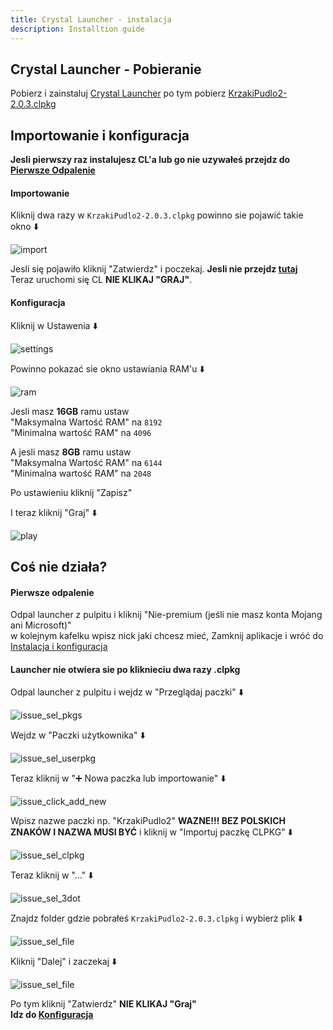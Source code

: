 ```yaml
---
title: Crystal Launcher - instalacja
description: Installtion guide
---
```


## Crystal Launcher - Pobieranie
Pobierz i zainstaluj [Crystal Launcher](https://crystal-launcher.pl/releases/redirector.php?fid=1) po tym pobierz [KrzakiPudlo2-2.0.3.clpkg](https://frog02-20559.wykr.es/KrzakiPudlo2-2.0.3.clpkg)

## Importowanie i konfiguracja
**Jesli pierwszy raz instalujesz CL'a lub go nie uzywałeś przejdz do [Pierwsze Odpalenie](#pierwsze-odpalenie)**

#### Importowanie

Kliknij dwa razy w `KrzakiPudlo2-2.0.3.clpkg` powinno sie pojawić takie okno ⬇️

![import](/krzakipudlo2webpage/src/assets/kp2wp-screen/cl/import.png)

Jesli się pojawiło kliknij "Zatwierdz" i poczekaj. **Jesli nie przejdz [tutaj](#launcher-nie-otwiera-sie-po-kliknieciu-dwa-razy-clpkg)** <br>
Teraz uruchomi się CL **NIE KLIKAJ "GRAJ"**. <br>

#### Konfiguracja
Kliknij w Ustawenia ⬇️

![settings](/src/assets/kp2wp-screen/cl/settings.png)

Powinno pokazać sie okno ustawiania RAM'u ⬇️

![ram](/src/assets/kp2wp-screen/cl/ram.png)

Jesli masz **16GB** ramu ustaw <br>
"Maksymalna Wartość RAM" na `8192` <br>
"Minimalna wartość RAM" na `4096`

A jesli masz **8GB** ramu ustaw <br>
"Maksymalna Wartość RAM" na `6144` <br>
"Minimalna wartość RAM" na `2048`

Po ustawieniu kliknij "Zapisz" <br>

I teraz kliknij "Graj" ⬇️

![play](/src/assets/kp2wp-screen/cl/play.png)


## Coś nie działa?
#### Pierwsze odpalenie
Odpal launcher z pulpitu i kliknij "Nie-premium (jeśli nie masz konta Mojang ani Microsoft)" <br>
w kolejnym kafelku wpisz nick jaki chcesz mieć, Zamknij aplikacje i wróć do [Instalacja i konfiguracja](#importowanie-i-konfiguracja)
#### Launcher nie otwiera sie po kliknieciu dwa razy .clpkg
Odpal launcher z pulpitu i wejdz w "Przeglądaj paczki" ⬇️

![issue_sel_pkgs](/src/assets/kp2wp-screen/cl/issue_sel_packages.png)

Wejdz w "Paczki użytkownika" ⬇️

![issue_sel_userpkg](/src/assets/kp2wp-screen/cl/issue_sel_userpkgs.png)

Teraz kliknij w "➕ Nowa paczka lub importowanie" ⬇️

![issue_click_add_new](/src/assets/kp2wp-screen/cl/issue_click_add_new.png)

Wpisz nazwe paczki np. "KrzakiPudlo2" **WAZNE!!! BEZ POLSKICH ZNAKÓW I NAZWA MUSI BYĆ** i kliknij w "Importuj paczkę CLPKG" ⬇️

![issue_sel_clpkg](/src/assets/kp2wp-screen/cl/issue_sel_clpkg.png)

Teraz kliknij w "..." ⬇️

![issue_sel_3dot](/src/assets/kp2wp-screen/cl/issue_sel_3dot.png)

Znajdz folder gdzie pobrałeś `KrzakiPudlo2-2.0.3.clpkg` i wybierz plik ⬇️

![issue_sel_file](/src/assets/kp2wp-screen/cl/issue_sel_file.png)

Kliknij "Dalej" i zaczekaj ⬇️

![issue_sel_file](/src/assets/kp2wp-screen/cl/issue_click-confirm.png)

Po tym kliknij "Zatwierdz"
**NIE KLIKAJ "Graj"** <br>
**Idz do [Konfiguracja](#konfiguracja)**